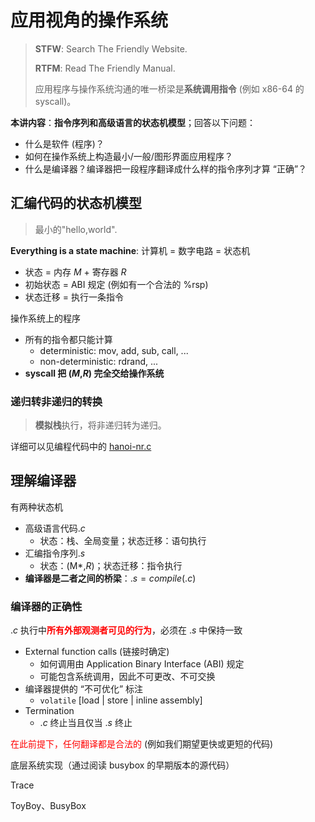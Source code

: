 # 应用视角的操作系统

>**STFW**: Search The Friendly Website.
>
>**RTFM**: Read The Friendly Manual.
>
>应用程序与操作系统沟通的唯一桥梁是**系统调用指令** (例如 x86-64 的 syscall)。

**本讲内容**：**指令序列和高级语言的状态机模型**；回答以下问题：

- 什么是软件 (程序)？
- 如何在操作系统上构造最小/一般/图形界面应用程序？
- 什么是编译器？编译器把一段程序翻译成什么样的指令序列才算 “正确”？

## 汇编代码的状态机模型

> 最小的"hello,world".

**Everything is a state machine**: 计算机 = 数字电路 = 状态机

- 状态 = 内存 *M* + 寄存器 *R*
- 初始状态 = ABI 规定 (例如有一个合法的 %rsp)
- 状态迁移 = 执行一条指令



操作系统上的程序

- 所有的指令都只能计算
  - deterministic: mov, add, sub, call, ...
  - non-deterministic: rdrand, ...
- **syscall 把 (*M*,*R*) 完全交给操作系统**



### 递归转非递归的转换 

> **模拟栈**执行，将非递归转为递归。

详细可以见编程代码中的 [hanoi-nr.c](https://gitee.com/oscsc/oslabcode/blob/master/ch02-os_app_view/hanoi-nr.c)



## 理解编译器

有两种状态机

- 高级语言代码.*c*
  - 状态：栈、全局变量；状态迁移：语句执行
- 汇编指令序列.*s*
  - 状态：(M*,*R*)；状态迁移：指令执行
- **编译器是二者之间的桥梁**：$.s=compile(.c)$



### 编译器的正确性

.*c* 执行中<font color=red>**所有外部观测者可见的行为**</font>，必须在 .*s* 中保持一致

- External function calls (链接时确定)
  - 如何调用由 Application Binary Interface (ABI) 规定
  - 可能包含系统调用，因此不可更改、不可交换
- 编译器提供的 “不可优化” 标注
  - `volatile` [load | store | inline assembly]
- Termination
  - .*c* 终止当且仅当 .*s* 终止

<font color=red>在此前提下，任何翻译都是合法的</font> (例如我们期望更快或更短的代码)





底层系统实现（通过阅读 busybox 的早期版本的源代码）



Trace

 



ToyBoy、BusyBox